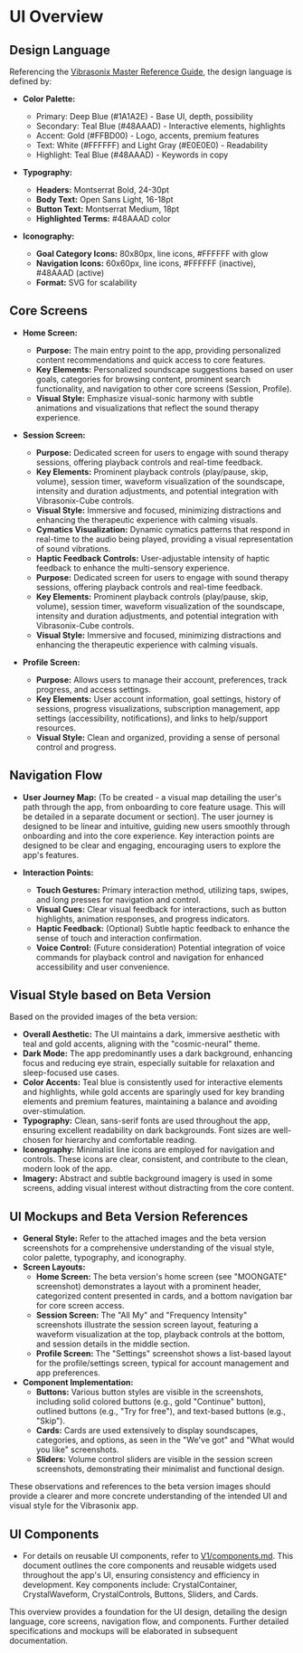 # UI Overview

## Design Language

Referencing the [Vibrasonix Master Reference Guide](docs/Vibrasonix_Master_Reference.md), the design language is defined by:

- **Color Palette:**
    - Primary: Deep Blue (#1A1A2E) - Base UI, depth, possibility
    - Secondary: Teal Blue (#48AAAD) - Interactive elements, highlights
    - Accent: Gold (#FFBD00) - Logo, accents, premium features
    - Text: White (#FFFFFF) and Light Gray (#E0E0E0) - Readability
    - Highlight: Teal Blue (#48AAAD) - Keywords in copy

- **Typography:**  
  - **Headers:** Montserrat Bold, 24-30pt  
  - **Body Text:** Open Sans Light, 16-18pt  
  - **Button Text:** Montserrat Medium, 18pt  
  - **Highlighted Terms:** #48AAAD color  

- **Iconography:**  
  - **Goal Category Icons:** 80x80px, line icons, #FFFFFF with glow  
  - **Navigation Icons:** 60x60px, line icons, #FFFFFF (inactive), #48AAAD (active)  
  - **Format:** SVG for scalability  

## Core Screens

- **Home Screen:**
    - **Purpose:**  The main entry point to the app, providing personalized content recommendations and quick access to core features.
    - **Key Elements:**  Personalized soundscape suggestions based on user goals, categories for browsing content, prominent search functionality, and navigation to other core screens (Session, Profile).
    - **Visual Style:**  Emphasize visual-sonic harmony with subtle animations and visualizations that reflect the sound therapy experience.

- **Session Screen:**
    - **Purpose:**  Dedicated screen for users to engage with sound therapy sessions, offering playback controls and real-time feedback.
    - **Key Elements:**  Prominent playback controls (play/pause, skip, volume), session timer, waveform visualization of the soundscape, intensity and duration adjustments, and potential integration with Vibrasonix-Cube controls.
    - **Visual Style:**  Immersive and focused, minimizing distractions and enhancing the therapeutic experience with calming visuals.
    - **Cymatics Visualization:** Dynamic cymatics patterns that respond in real-time to the audio being played, providing a visual representation of sound vibrations.
    - **Haptic Feedback Controls:** User-adjustable intensity of haptic feedback to enhance the multi-sensory experience.
    - **Purpose:**  Dedicated screen for users to engage with sound therapy sessions, offering playback controls and real-time feedback.
    - **Key Elements:**  Prominent playback controls (play/pause, skip, volume), session timer, waveform visualization of the soundscape, intensity and duration adjustments, and potential integration with Vibrasonix-Cube controls.
    - **Visual Style:**  Immersive and focused, minimizing distractions and enhancing the therapeutic experience with calming visuals.

- **Profile Screen:**
    - **Purpose:**  Allows users to manage their account, preferences, track progress, and access settings.
    - **Key Elements:**  User account information, goal settings, history of sessions, progress visualizations, subscription management, app settings (accessibility, notifications), and links to help/support resources.
    - **Visual Style:**  Clean and organized, providing a sense of personal control and progress.

## Navigation Flow

- **User Journey Map:** (To be created -  a visual map detailing the user's path through the app, from onboarding to core feature usage. This will be detailed in a separate document or section).  The user journey is designed to be linear and intuitive, guiding new users smoothly through onboarding and into the core experience. Key interaction points are designed to be clear and engaging, encouraging users to explore the app's features.

- **Interaction Points:**
    - **Touch Gestures:**  Primary interaction method, utilizing taps, swipes, and long presses for navigation and control.
    - **Visual Cues:**  Clear visual feedback for interactions, such as button highlights, animation responses, and progress indicators.
    - **Haptic Feedback:** (Optional) Subtle haptic feedback to enhance the sense of touch and interaction confirmation.
    - **Voice Control:** (Future consideration) Potential integration of voice commands for playback control and navigation for enhanced accessibility and user convenience.

## Visual Style based on Beta Version

Based on the provided images of the beta version:

- **Overall Aesthetic:** The UI maintains a dark, immersive aesthetic with teal and gold accents, aligning with the "cosmic-neural" theme.
- **Dark Mode:** The app predominantly uses a dark background, enhancing focus and reducing eye strain, especially suitable for relaxation and sleep-focused use cases.
- **Color Accents:** Teal blue is consistently used for interactive elements and highlights, while gold accents are sparingly used for key branding elements and premium features, maintaining a balance and avoiding over-stimulation.
- **Typography:** Clean, sans-serif fonts are used throughout the app, ensuring excellent readability on dark backgrounds. Font sizes are well-chosen for hierarchy and comfortable reading.
- **Iconography:** Minimalist line icons are employed for navigation and controls. These icons are clear, consistent, and contribute to the clean, modern look of the app.
- **Imagery:** Abstract and subtle background imagery is used in some screens, adding visual interest without distracting from the core content.

## UI Mockups and Beta Version References

- **General Style:** Refer to the attached images and the beta version screenshots for a comprehensive understanding of the visual style, color palette, typography, and iconography.
- **Screen Layouts:**
    - **Home Screen:**  The beta version's home screen (see "MOONGATE" screenshot) demonstrates a layout with a prominent header, categorized content presented in cards, and a bottom navigation bar for core screen access.
    - **Session Screen:** The "All My" and "Frequency Intensity" screenshots illustrate the session screen layout, featuring a waveform visualization at the top, playback controls at the bottom, and session details in the middle section.
    - **Profile Screen:** The "Settings" screenshot shows a list-based layout for the profile/settings screen, typical for account management and app preferences.
- **Component Implementation:**
    - **Buttons:**  Various button styles are visible in the screenshots, including solid colored buttons (e.g., gold "Continue" button), outlined buttons (e.g., "Try for free"), and text-based buttons (e.g., "Skip").
    - **Cards:**  Cards are used extensively to display soundscapes, categories, and options, as seen in the "We've got" and "What would you like" screenshots.
    - **Sliders:**  Volume control sliders are visible in the session screen screenshots, demonstrating their minimalist and functional design.

These observations and references to the beta version images should provide a clearer and more concrete understanding of the intended UI and visual style for the Vibrasonix app.

## UI Components

- For details on reusable UI components, refer to [V1/components.md](V1/components.md). This document outlines the core components and reusable widgets used throughout the app's UI, ensuring consistency and efficiency in development. Key components include: CrystalContainer, CrystalWaveform, CrystalControls, Buttons, Sliders, and Cards.

This overview provides a foundation for the UI design, detailing the design language, core screens, navigation flow, and components. Further detailed specifications and mockups will be elaborated in subsequent documentation.
